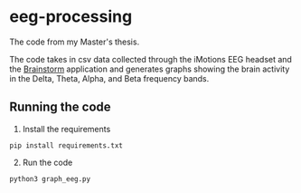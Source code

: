 # eeg-processing
The code from my Master's thesis.

The code takes in csv data collected through the iMotions EEG headset and the 
[Brainstorm](https://neuroimage.usc.edu/brainstorm/) 
application and generates graphs showing the brain activity in the Delta, Theta, Alpha, and Beta frequency bands.

## Running the code

1. Install the requirements
```shell
pip install requirements.txt
```

2. Run the code
```shell
python3 graph_eeg.py
```
